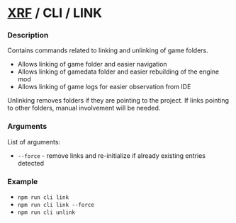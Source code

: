 # [XRF](../../) / CLI / LINK

### Description

Contains commands related to linking and unlinking of game folders.

- Allows linking of game folder and easier navigation
- Allows linking of gamedata folder and easier rebuilding of the engine mod
- Allows linking of game logs for easier observation from IDE

Unlinking removes folders if they are pointing to the project.
If links pointing to other folders, manual involvement will be needed.

### Arguments

List of arguments:

- `--force` - remove links and re-initialize if already existing entries detected

### Example

- `npm run cli link`
- `npm run cli link --force`
- `npm run cli unlink`
